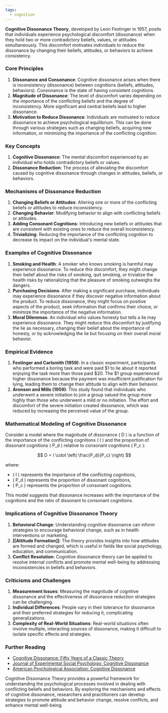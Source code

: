 ```yaml
---
tags:
  - cognition
---
```

**Cognitive Dissonance Theory**, developed by Leon Festinger in 1957, posits that individuals experience psychological discomfort (dissonance) when they hold two or more contradictory beliefs, values, or attitudes simultaneously. This discomfort motivates individuals to reduce the dissonance by changing their beliefs, attitudes, or behaviors to achieve consistency.

### Core Principles

1. **Dissonance and Consonance**: Cognitive dissonance arises when there is inconsistency (dissonance) between cognitions (beliefs, attitudes, behaviors). Consonance is the state of having consistent cognitions.
2. **Magnitude of Dissonance**: The level of discomfort varies depending on the importance of the conflicting beliefs and the degree of inconsistency. More significant and central beliefs lead to higher dissonance.
3. **Motivation to Reduce Dissonance**: Individuals are motivated to reduce dissonance to achieve psychological equilibrium. This can be done through various strategies such as changing beliefs, acquiring new information, or minimizing the importance of the conflicting cognition.

### Key Concepts

1. **Cognitive Dissonance**: The mental discomfort experienced by an individual who holds contradictory beliefs or values.
2. **Dissonance Reduction**: The process of alleviating the discomfort caused by cognitive dissonance through changes in attitudes, beliefs, or behaviors.

### Mechanisms of Dissonance Reduction

1. **Changing Beliefs or Attitudes**: Altering one or more of the conflicting beliefs or attitudes to reduce inconsistency.
2. **Changing Behavior**: Modifying behavior to align with conflicting beliefs or attitudes.
3. **Adding Consonant Cognitions**: Introducing new beliefs or attitudes that are consistent with existing ones to reduce the overall inconsistency.
4. **Trivializing**: Reducing the importance of the conflicting cognition to decrease its impact on the individual's mental state.

### Examples of Cognitive Dissonance

1. **Smoking and Health**: A smoker who knows smoking is harmful may experience dissonance. To reduce this discomfort, they might change their belief about the risks of smoking, quit smoking, or trivialize the health risks by rationalizing that the pleasure of smoking outweighs the dangers.
2. **Purchasing Decisions**: After making a significant purchase, individuals may experience dissonance if they discover negative information about the product. To reduce dissonance, they might focus on positive aspects of the product, seek information that confirms their choice, or minimize the importance of the negative information.
3. **Moral Dilemmas**: An individual who values honesty but tells a lie may experience dissonance. They might reduce this discomfort by justifying the lie as necessary, changing their belief about the importance of honesty, or by acknowledging the lie but focusing on their overall moral behavior.

### Empirical Evidence

1. **Festinger and Carlsmith (1959)**: In a classic experiment, participants who performed a boring task and were paid $1 to lie about it reported enjoying the task more than those paid $20. The $1 group experienced higher dissonance because the payment was insufficient justification for lying, leading them to change their attitude to align with their behavior.
2. **Aronson and Mills (1959)**: This study found that individuals who underwent a severe initiation to join a group valued the group more highly than those who underwent a mild or no initiation. The effort and discomfort of the severe initiation created dissonance, which was reduced by increasing the perceived value of the group.

### Mathematical Modeling of Cognitive Dissonance

Consider a model where the magnitude of dissonance \( D \) is a function of the importance of the conflicting cognitions \( I \) and the proportion of dissonant cognitions \( P_d \) relative to consonant cognitions \( P_c \):

$$
D = I \cdot \left( \frac{P_d}{P_c} \right)
$$

where:
- \( I \) represents the importance of the conflicting cognitions,
- \( P_d \) represents the proportion of dissonant cognitions,
- \( P_c \) represents the proportion of consonant cognitions.

This model suggests that dissonance increases with the importance of the cognitions and the ratio of dissonant to consonant cognitions.

### Implications of Cognitive Dissonance Theory

1. **Behavioral Change**: Understanding cognitive dissonance can inform strategies to encourage behavioral change, such as in health interventions or marketing.
2. **[[Attitude Formation]]**: The theory provides insights into how attitudes are formed and changed, which is useful in fields like social psychology, education, and communication.
3. **Conflict Resolution**: Cognitive dissonance theory can be applied to resolve internal conflicts and promote mental well-being by addressing inconsistencies in beliefs and behaviors.

### Criticisms and Challenges

1. **Measurement Issues**: Measuring the magnitude of cognitive dissonance and the effectiveness of dissonance reduction strategies can be challenging.
2. **Individual Differences**: People vary in their tolerance for dissonance and their preferred strategies for reducing it, complicating generalizations.
3. **Complexity of Real-World Situations**: Real-world situations often involve multiple, interacting sources of dissonance, making it difficult to isolate specific effects and strategies.

### Further Reading

- [Cognitive Dissonance: Fifty Years of a Classic Theory](https://psycnet.apa.org/record/2007-08867-000)
- [Journal of Experimental Social Psychology: Cognitive Dissonance](https://www.sciencedirect.com/journal/journal-of-experimental-social-psychology)
- [American Psychological Association: Cognitive Dissonance](https://www.apa.org/research/action/dissonance)

Cognitive Dissonance Theory provides a powerful framework for understanding the psychological processes involved in dealing with conflicting beliefs and behaviors. By exploring the mechanisms and effects of cognitive dissonance, researchers and practitioners can develop strategies to promote attitude and behavior change, resolve conflicts, and enhance mental well-being.